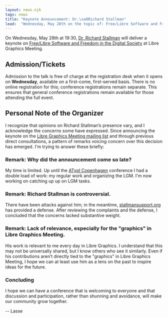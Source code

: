 ```yaml
---
layout: news.njk
tags: news
title: "Keynote Announcement: Dr.\xa0Richard Stallman"
lead:  "Wednesday, May 28th on the topic of: Free/Libre Software and Freedom in the Digital Society"
---
```


On Wednesday, May 28th at 19:30, [Dr. Richard Stallman]({{rootPath}}/hosts/Richard) will deliver a keynote on
[Free/Libre Software and Freedom in the Digital Society]({{rootPath}}/program/free-libre-software-and-freedom-in-the-digital-society/)
at Libre Graphics Meeting.

## Admission/Tickets

Admission to the talk is free of charge at the registration desk when it
opens on **Wednesday**, available on a first-come, first-served basis.
There is no online registration for this; conference registrations remain
separate. This ensures that general conference registrations remain
available for those attending the full event.

## Personal Note of the Organizer

I recognize that opinions on Richard Stallman’s presence vary, and I
acknowledge the concerns some have expressed. Since announcing the keynote
on the [Libre Graphics Meeting mailing list](https://lists.freedesktop.org/archives/libre-graphics-meeting/2025-May/002828.html)
and through previous direct consultations, a pattern of remarks voicing
concern over this decision has emerged. I'm trying to answer these briefly:

### Remark: Why did the announcement come so late?

My time is limited. Up until the [ATypI Copenhagen](https://atypi.org/presentation/parametric-typography-with-parametric-fonts/)
conference I had a double load of work: my regular work and organizing the
LGM. I'm now working on catching up up on LGM tasks.

### Remark: Richard Stallman is controversial.

There have been attacks against him; in the meantime, [stallmansupport.org](https://stallmansupport.org/)
has provided a defense. After reviewing the complaints and the defense,
I concluded that the concerns lacked substantive weight.

### Remark: Lack of relevance, especially for the "graphics" in Libre Graphics Meeting.

His work is relevant to me every day in Libre Graphics. I understand that
this may not be universally shared, but I know others who see it similarly.
Even if his contributions aren’t directly tied to the "graphics" in Libre
Graphics Meeting, I hope we can at least use him as a lens on the past to
inspire ideas for the future.

### Concluding

I hope we can have a conference that is welcoming to everyone and that
discussion and participation, rather than shunning and avoidance, will
make our community grow together.

-- Lasse
